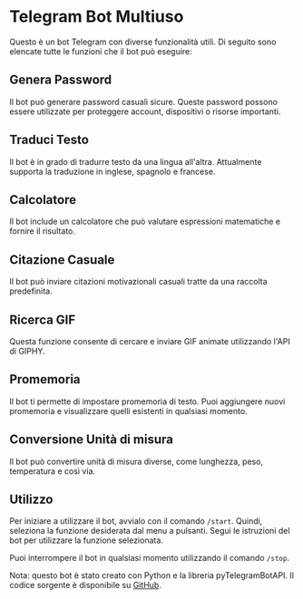 <h1>Telegram Bot Multiuso</h1>

<p>Questo è un bot Telegram con diverse funzionalità utili. Di seguito sono elencate tutte le funzioni che il bot può eseguire:</p>

<h2>Genera Password</h2>
<p>Il bot può generare password casuali sicure. Queste password possono essere utilizzate per proteggere account, dispositivi o risorse importanti.</p>

<h2>Traduci Testo</h2>
<p>Il bot è in grado di tradurre testo da una lingua all'altra. Attualmente supporta la traduzione in inglese, spagnolo e francese.</p>

<h2>Calcolatore</h2>
<p>Il bot include un calcolatore che può valutare espressioni matematiche e fornire il risultato.</p>

<h2>Citazione Casuale</h2>
<p>Il bot può inviare citazioni motivazionali casuali tratte da una raccolta predefinita.</p>

<h2>Ricerca GIF</h2>
<p>Questa funzione consente di cercare e inviare GIF animate utilizzando l'API di GIPHY.</p>

<h2>Promemoria</h2>
<p>Il bot ti permette di impostare promemoria di testo. Puoi aggiungere nuovi promemoria e visualizzare quelli esistenti in qualsiasi momento.</p>

<h2>Conversione Unità di misura</h2>
<p>Il bot può convertire unità di misura diverse, come lunghezza, peso, temperatura e così via.</p>

<h2>Utilizzo</h2>
<p>Per iniziare a utilizzare il bot, avvialo con il comando <code>/start</code>. Quindi, seleziona la funzione desiderata dal menu a pulsanti. Segui le istruzioni del bot per utilizzare la funzione selezionata.</p>

<p>Puoi interrompere il bot in qualsiasi momento utilizzando il comando <code>/stop</code>.</p>

<p>Nota: questo bot è stato creato con Python e la libreria pyTelegramBotAPI. Il codice sorgente è disponibile su <a href="https://github.com/tuoUsername/tuoRepository">GitHub</a>.</p>
